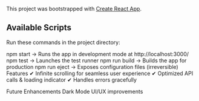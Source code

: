 This project was bootstrapped with [Create React App](https://github.com/facebook/create-react-app).

## Available Scripts

Run these commands in the project directory:

npm start → Runs the app in development mode at http://localhost:3000/
npm test → Launches the test runner
npm run build → Builds the app for production
npm run eject → Exposes configuration files (irreversible)
Features
✔ Infinite scrolling for seamless user experience
✔ Optimized API calls & loading indicator
✔ Handles errors gracefully

Future Enhancements
 Dark Mode
 UI/UX improvements
